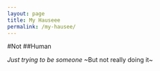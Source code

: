 ```yaml
---
layout: page
title: My Hauseee
permalink: /my-hausee/
---
```


#Not
##Human

_Just trying to be someone_
~But not really doing it~
